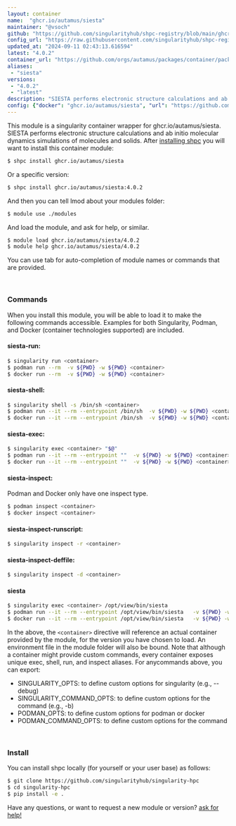 ```yaml
---
layout: container
name:  "ghcr.io/autamus/siesta"
maintainer: "@vsoch"
github: "https://github.com/singularityhub/shpc-registry/blob/main/ghcr.io/autamus/siesta/container.yaml"
config_url: "https://raw.githubusercontent.com/singularityhub/shpc-registry/main/ghcr.io/autamus/siesta/container.yaml"
updated_at: "2024-09-11 02:43:13.616594"
latest: "4.0.2"
container_url: "https://github.com/orgs/autamus/packages/container/package/siesta"
aliases:
 - "siesta"
versions:
 - "4.0.2"
 - "latest"
description: "SIESTA performs electronic structure calculations and ab initio molecular dynamics simulations of molecules and solids."
config: {"docker": "ghcr.io/autamus/siesta", "url": "https://github.com/orgs/autamus/packages/container/package/siesta", "maintainer": "@vsoch", "description": "SIESTA performs electronic structure calculations and ab initio molecular dynamics simulations of molecules and solids.", "latest": {"4.0.2": "sha256:abab7286e84010408829b2c98afb2a927107905164a619f1f06db6b870457463"}, "tags": {"4.0.2": "sha256:abab7286e84010408829b2c98afb2a927107905164a619f1f06db6b870457463", "latest": "sha256:abab7286e84010408829b2c98afb2a927107905164a619f1f06db6b870457463"}, "aliases": {"siesta": "/opt/view/bin/siesta"}}
---
```


This module is a singularity container wrapper for ghcr.io/autamus/siesta.
SIESTA performs electronic structure calculations and ab initio molecular dynamics simulations of molecules and solids.
After [installing shpc](#install) you will want to install this container module:


```bash
$ shpc install ghcr.io/autamus/siesta
```

Or a specific version:

```bash
$ shpc install ghcr.io/autamus/siesta:4.0.2
```

And then you can tell lmod about your modules folder:

```bash
$ module use ./modules
```

And load the module, and ask for help, or similar.

```bash
$ module load ghcr.io/autamus/siesta/4.0.2
$ module help ghcr.io/autamus/siesta/4.0.2
```

You can use tab for auto-completion of module names or commands that are provided.

<br>

### Commands

When you install this module, you will be able to load it to make the following commands accessible.
Examples for both Singularity, Podman, and Docker (container technologies supported) are included.

#### siesta-run:

```bash
$ singularity run <container>
$ podman run --rm  -v ${PWD} -w ${PWD} <container>
$ docker run --rm  -v ${PWD} -w ${PWD} <container>
```

#### siesta-shell:

```bash
$ singularity shell -s /bin/sh <container>
$ podman run --it --rm --entrypoint /bin/sh  -v ${PWD} -w ${PWD} <container>
$ docker run --it --rm --entrypoint /bin/sh  -v ${PWD} -w ${PWD} <container>
```

#### siesta-exec:

```bash
$ singularity exec <container> "$@"
$ podman run --it --rm --entrypoint ""  -v ${PWD} -w ${PWD} <container> "$@"
$ docker run --it --rm --entrypoint ""  -v ${PWD} -w ${PWD} <container> "$@"
```

#### siesta-inspect:

Podman and Docker only have one inspect type.

```bash
$ podman inspect <container>
$ docker inspect <container>
```

#### siesta-inspect-runscript:

```bash
$ singularity inspect -r <container>
```

#### siesta-inspect-deffile:

```bash
$ singularity inspect -d <container>
```


#### siesta

```bash
$ singularity exec <container> /opt/view/bin/siesta
$ podman run --it --rm --entrypoint /opt/view/bin/siesta   -v ${PWD} -w ${PWD} <container> -c " $@"
$ docker run --it --rm --entrypoint /opt/view/bin/siesta   -v ${PWD} -w ${PWD} <container> -c " $@"
```



In the above, the `<container>` directive will reference an actual container provided
by the module, for the version you have chosen to load. An environment file in the
module folder will also be bound. Note that although a container
might provide custom commands, every container exposes unique exec, shell, run, and
inspect aliases. For anycommands above, you can export:

 - SINGULARITY_OPTS: to define custom options for singularity (e.g., --debug)
 - SINGULARITY_COMMAND_OPTS: to define custom options for the command (e.g., -b)
 - PODMAN_OPTS: to define custom options for podman or docker
 - PODMAN_COMMAND_OPTS: to define custom options for the command

<br>

### Install

You can install shpc locally (for yourself or your user base) as follows:

```bash
$ git clone https://github.com/singularityhub/singularity-hpc
$ cd singularity-hpc
$ pip install -e .
```

Have any questions, or want to request a new module or version? [ask for help!](https://github.com/singularityhub/singularity-hpc/issues)
